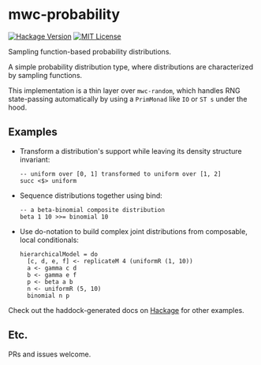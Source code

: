 # mwc-probability

[![Hackage Version](https://img.shields.io/hackage/v/mwc-probability.svg)](http://hackage.haskell.org/package/mwc-probability)
[![MIT License](https://img.shields.io/badge/license-MIT-blue.svg)](https://github.com/jtobin/mwc-probability/blob/master/LICENSE)

Sampling function-based probability distributions.

A simple probability distribution type, where distributions are characterized
by sampling functions.

This implementation is a thin layer over `mwc-random`, which handles RNG
state-passing automatically by using a `PrimMonad` like `IO` or `ST s` under
the hood.

Examples
--------

* Transform a distribution's support while leaving its density structure
invariant:

      -- uniform over [0, 1] transformed to uniform over [1, 2]
      succ <$> uniform

* Sequence distributions together using bind:

      -- a beta-binomial composite distribution
      beta 1 10 >>= binomial 10

* Use do-notation to build complex joint distributions from composable,
  local conditionals:

      hierarchicalModel = do
        [c, d, e, f] <- replicateM 4 (uniformR (1, 10))
        a <- gamma c d
        b <- gamma e f
        p <- beta a b
        n <- uniformR (5, 10)
        binomial n p

Check out the haddock-generated docs on
[Hackage](https://hackage.haskell.org/package/mwc-probability) for other
examples.

## Etc.

PRs and issues welcome.

